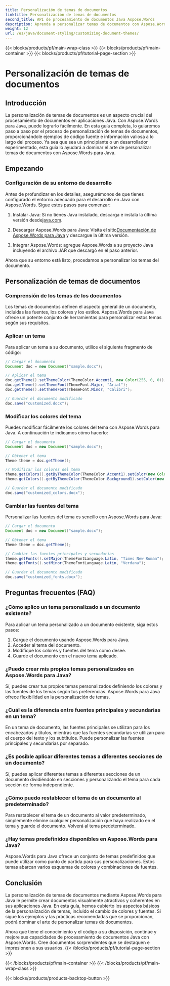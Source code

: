 ```yaml
---
title: Personalización de temas de documentos
linktitle: Personalización de temas de documentos
second_title: API de procesamiento de documentos Java Aspose.Words
description: Aprenda a personalizar temas de documentos con Aspose.Words para Java. Esta guía completa ofrece instrucciones paso a paso y ejemplos de código fuente.
weight: 12
url: /es/java/document-styling/customizing-document-themes/
---
```


{{< blocks/products/pf/main-wrap-class >}}
{{< blocks/products/pf/main-container >}}
{{< blocks/products/pf/tutorial-page-section >}}

# Personalización de temas de documentos


## Introducción

La personalización de temas de documentos es un aspecto crucial del procesamiento de documentos en aplicaciones Java. Con Aspose.Words para Java, puede lograrlo fácilmente. En esta guía completa, lo guiaremos paso a paso por el proceso de personalización de temas de documentos, proporcionándole ejemplos de código fuente e información valiosa a lo largo del proceso. Ya sea que sea un principiante o un desarrollador experimentado, esta guía lo ayudará a dominar el arte de personalizar temas de documentos con Aspose.Words para Java.

## Empezando

### Configuración de su entorno de desarrollo

Antes de profundizar en los detalles, asegurémonos de que tienes configurado el entorno adecuado para el desarrollo en Java con Aspose.Words. Sigue estos pasos para comenzar:

1.  Instalar Java: Si no tienes Java instalado, descarga e instala la última versión desde[java.com](https://www.java.com/).

2.  Descargar Aspose.Words para Java: Visita el sitio[Documentación de Aspose.Words para Java](https://reference.aspose.com/words/java/) y descargue la última versión.

3. Integrar Aspose.Words: agregue Aspose.Words a su proyecto Java incluyendo el archivo JAR que descargó en el paso anterior.

Ahora que su entorno está listo, procedamos a personalizar los temas del documento.

## Personalización de temas de documentos

### Comprensión de los temas de los documentos

Los temas de documentos definen el aspecto general de un documento, incluidas las fuentes, los colores y los estilos. Aspose.Words para Java ofrece un potente conjunto de herramientas para personalizar estos temas según sus requisitos.

### Aplicar un tema

Para aplicar un tema a su documento, utilice el siguiente fragmento de código:

```java
// Cargar el documento
Document doc = new Document("sample.docx");

// Aplicar el tema
doc.getTheme().setThemeColor(ThemeColor.Accent1, new Color(255, 0, 0));
doc.getTheme().setThemeFont(ThemeFont.Major, "Arial");
doc.getTheme().setThemeFont(ThemeFont.Minor, "Calibri");

// Guardar el documento modificado
doc.save("customized.docx");
```

### Modificar los colores del tema

Puedes modificar fácilmente los colores del tema con Aspose.Words para Java. A continuación te indicamos cómo hacerlo:

```java
// Cargar el documento
Document doc = new Document("sample.docx");

// Obtener el tema
Theme theme = doc.getTheme();

// Modificar los colores del tema
theme.getColors().getByThemeColor(ThemeColor.Accent1).setColor(new Color(0, 128, 255));
theme.getColors().getByThemeColor(ThemeColor.Background1).setColor(new Color(240, 240, 240));

// Guardar el documento modificado
doc.save("customized_colors.docx");
```

### Cambiar las fuentes del tema

Personalizar las fuentes del tema es sencillo con Aspose.Words para Java:

```java
// Cargar el documento
Document doc = new Document("sample.docx");

// Obtener el tema
Theme theme = doc.getTheme();

// Cambiar las fuentes principales y secundarias
theme.getFonts().setMajor(ThemeFontLanguage.Latin, "Times New Roman");
theme.getFonts().setMinor(ThemeFontLanguage.Latin, "Verdana");

// Guardar el documento modificado
doc.save("customized_fonts.docx");
```

## Preguntas frecuentes (FAQ)

### ¿Cómo aplico un tema personalizado a un documento existente?

Para aplicar un tema personalizado a un documento existente, siga estos pasos:

1. Cargue el documento usando Aspose.Words para Java.
2. Acceder al tema del documento.
3. Modifique los colores y fuentes del tema como desee.
4. Guarde el documento con el nuevo tema aplicado.

### ¿Puedo crear mis propios temas personalizados en Aspose.Words para Java?

Sí, puedes crear tus propios temas personalizados definiendo los colores y las fuentes de los temas según tus preferencias. Aspose.Words para Java ofrece flexibilidad en la personalización de temas.

### ¿Cuál es la diferencia entre fuentes principales y secundarias en un tema?

En un tema de documento, las fuentes principales se utilizan para los encabezados y títulos, mientras que las fuentes secundarias se utilizan para el cuerpo del texto y los subtítulos. Puede personalizar las fuentes principales y secundarias por separado.

### ¿Es posible aplicar diferentes temas a diferentes secciones de un documento?

Sí, puedes aplicar diferentes temas a diferentes secciones de un documento dividiéndolo en secciones y personalizando el tema para cada sección de forma independiente.

### ¿Cómo puedo restablecer el tema de un documento al predeterminado?

Para restablecer el tema de un documento al valor predeterminado, simplemente elimine cualquier personalización que haya realizado en el tema y guarde el documento. Volverá al tema predeterminado.

### ¿Hay temas predefinidos disponibles en Aspose.Words para Java?

Aspose.Words para Java ofrece un conjunto de temas predefinidos que puede utilizar como punto de partida para sus personalizaciones. Estos temas abarcan varios esquemas de colores y combinaciones de fuentes.

## Conclusión

La personalización de temas de documentos mediante Aspose.Words para Java le permite crear documentos visualmente atractivos y coherentes en sus aplicaciones Java. En esta guía, hemos cubierto los aspectos básicos de la personalización de temas, incluido el cambio de colores y fuentes. Si sigue los ejemplos y las prácticas recomendadas que se proporcionan, podrá dominar el arte de personalizar temas de documentos.

Ahora que tiene el conocimiento y el código a su disposición, continúe y mejore sus capacidades de procesamiento de documentos Java con Aspose.Words. Cree documentos sorprendentes que se destaquen e impresionen a sus usuarios.
{{< /blocks/products/pf/tutorial-page-section >}}

{{< /blocks/products/pf/main-container >}}
{{< /blocks/products/pf/main-wrap-class >}}

{{< blocks/products/products-backtop-button >}}
